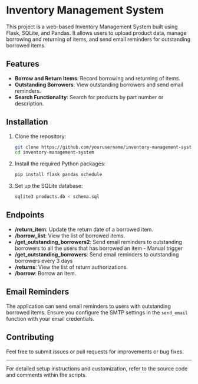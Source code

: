 # Inventory Management System

This project is a web-based Inventory Management System built using Flask, SQLite, and Pandas. It allows users to upload product data, manage borrowing and returning of items, and send email reminders for outstanding borrowed items.

## Features

- **Borrow and Return Items**: Record borrowing and returning of items.
- **Outstanding Borrowers**: View outstanding borrowers and send email reminders.
- **Search Functionality**: Search for products by part number or description.


## Installation

1. Clone the repository:
    ```bash
    git clone https://github.com/yourusername/inventory-management-system.git
    cd inventory-management-system
    ```

2. Install the required Python packages:
    ```bash
    pip install flask pandas schedule
    ```

3. Set up the SQLite database:
    ```bash
    sqlite3 products.db < schema.sql
    ```

## Endpoints

- **/return_item**: Update the return date of a borrowed item.
- **/borrow_list**: View the list of borrowed items.
- **/get_outstanding_borrowers2**: Send email reminders to outstanding borrowers to all the users that has borrowed an item - Manual trigger
- **/get_outstanding_borrowers**: Send email reminders to outstanding borrowers every 3 days
- **/returns**: View the list of return authorizations.
- **/borrow**: Borrow an item.

## Email Reminders

The application can send email reminders to users with outstanding borrowed items. Ensure you configure the SMTP settings in the `send_email` function with your email credentials.


## Contributing

Feel free to submit issues or pull requests for improvements or bug fixes.

---

For detailed setup instructions and customization, refer to the source code and comments within the scripts.
